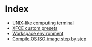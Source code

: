 # Index

- [UNIX-like computing terminal ](documentation/readme.md)
- [XFCE custom presets](documentation/printscreens/interface/readme.md)
- [Workspace environment](workspace/readme.md)
- [Compile OS ISO image step by step](application/readme.md)